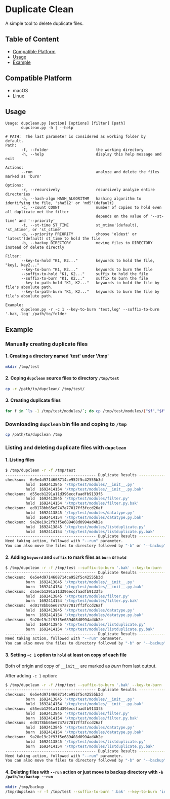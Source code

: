 # Duplicate Clean
A simple tool to delete duplicate files.  

## Table of Content
- [Compatible Platform](#compatible-platform)
- [Usage](#usage)
- [Example](#example)


## Compatible Platform
- macOS
- Linux

## Usage
```bazaar
Usage: dupclean.py [action] [options] [filter] [path]
       dupclean.py -h | --help

# PATH:  The last parameter is considered as working folder by default.
Path:
       -f, --folder                     the working directory
       -h, --help                       display this help message and exit

Actions:
       --run                            analyze and delete the files marked as 'burn'

Options:
       -r, --recursively                recursively analyze entire directories
       -a, --hash-algo HASH_ALGORITHM   hashing algorithm to identifying the file, 'sha512' or 'md5'(default)
       -c, --count COUNT                number of copies to hold even all duplicate met the filter
                                        depends on the value of '--st-time' and '--priority'
       -t, --st-time ST_TIME            st_mtime'(default), 'st_atime', or 'st_ctime'
       -p, --priority PRIORITY          choose 'oldest' or 'latest'(default) st_time to hold the file
       -b, --backup DIRECTORY           moving files to DIRECTORY instead of delete directly
      
Filter:
       --key-to-hold "K1, K2..."        keywords to hold the file, "key1, key2..."
       --key-to-burn "K1, K2..."        keywords to burn the file
       --suffix-to-hold "K1, K2..."     suffix to hold the file
       --suffix-to-burn "K1, K2..."     suffix to burn the file
       --key-to-path-hold "K1, K2..."   keywords to hold the file by file's absolute path.
       --key-to-path-burn "K1, K2..."   keywords to burn the file by file's absolute path.
       
Example:
       dupclean.py -r -c 1 --key-to-burn 'test,log' --suffix-to-burn '.bak,.log' /path/to/folder

```

## Example

### Manually creating duplicate files
#### 1. Creating a directory named 'test' under '/tmp'
```bash
mkdir /tmp/test
```

#### 2. Coping `dupclean` source files to directory `/tmp/test`
```bash
cp -r /path/to/dupclean/ /tmp/test/
```

#### 3. Creating duplicate files
```bash
for f in `ls -1 /tmp/test/modules/`; do cp /tmp/test/modules/{"$f","$f".bak}; done
```

### Downloading `dupclean` bin file and coping to `/tmp`
```bash
cp /path/to/dupclean /tmp
```

### Listing and deleting duplicate files with `dupclean`

#### 1. Listing files
```bash
$ /tmp/dupclean -r -f /tmp/test
---------------------------------------- Duplicate Results ----------------------------------------
checksum:  6e5e4d9714608714ce952f5c42555b3d
         hold  1692413845 '/tmp/test/modules/__init__.py'
         hold  1692414154 '/tmp/test/modules/__init__.py.bak'
checksum:  d55ecb1291a11d396eccfaadfb9133f5
         hold  1692413845 '/tmp/test/modules/filter.py'
         hold  1692414154 '/tmp/test/modules/filter.py.bak'
checksum:  ed0178bb65e6747a77017ff3fccd26af
         hold  1692413845 '/tmp/test/modules/datatype.py'
         hold  1692414154 '/tmp/test/modules/datatype.py.bak'
checksum:  9a20e19c2f93f5e689408d0994ad4b2e
         hold  1692413845 '/tmp/test/modules/listduplicate.py'
         hold  1692414154 '/tmp/test/modules/listduplicate.py.bak'
---------------------------------------- Duplicate Results ----------------------------------------
Need taking action, followed with "--run" parameter.
You can also move the files to directory followed by "-b" or "--backup" instead of deleting directly.

```

#### 2. Adding `keyword` and `suffix` to mark files as `burn` or `hold`
```bash
$ /tmp/dupclean -r -f /tmp/test --suffix-to-burn '.bak' --key-to-burn 'init' 
---------------------------------------- Duplicate Results ----------------------------------------
checksum:  6e5e4d9714608714ce952f5c42555b3d
         burn  1692413845 '/tmp/test/modules/__init__.py'
         burn  1692414154 '/tmp/test/modules/__init__.py.bak'
checksum:  d55ecb1291a11d396eccfaadfb9133f5
         hold  1692413845 '/tmp/test/modules/filter.py'
         burn  1692414154 '/tmp/test/modules/filter.py.bak'
checksum:  ed0178bb65e6747a77017ff3fccd26af
         hold  1692413845 '/tmp/test/modules/datatype.py'
         burn  1692414154 '/tmp/test/modules/datatype.py.bak'
checksum:  9a20e19c2f93f5e689408d0994ad4b2e
         hold  1692413845 '/tmp/test/modules/listduplicate.py'
         burn  1692414154 '/tmp/test/modules/listduplicate.py.bak'
---------------------------------------- Duplicate Results ----------------------------------------
Need taking action, followed with "--run" parameter.
You can also move the files to directory followed by "-b" or "--backup" instead of deleting directly.
```

#### 3. Setting `-c 1` option to `hold` at least on copy of each file
Both of origin and copy of `__init__` are marked as *burn* from last output. 

After adding `-c 1` option:
```bash
$ /tmp/dupclean -r -f /tmp/test --suffix-to-burn '.bak' --key-to-burn 'init' -c 1
---------------------------------------- Duplicate Results ----------------------------------------
checksum:  6e5e4d9714608714ce952f5c42555b3d
         burn  1692413845 '/tmp/test/modules/__init__.py'
         hold  1692414154 '/tmp/test/modules/__init__.py.bak'
checksum:  d55ecb1291a11d396eccfaadfb9133f5
         hold  1692413845 '/tmp/test/modules/filter.py'
         burn  1692414154 '/tmp/test/modules/filter.py.bak'
checksum:  ed0178bb65e6747a77017ff3fccd26af
         hold  1692413845 '/tmp/test/modules/datatype.py'
         burn  1692414154 '/tmp/test/modules/datatype.py.bak'
checksum:  9a20e19c2f93f5e689408d0994ad4b2e
         hold  1692413845 '/tmp/test/modules/listduplicate.py'
         burn  1692414154 '/tmp/test/modules/listduplicate.py.bak'
---------------------------------------- Duplicate Results ----------------------------------------
Need taking action, followed with "--run" parameter.
You can also move the files to directory followed by "-b" or "--backup" instead of deleting directly.
```

#### 4. Deleting files with `--run` action or just move to backup directory with `-b /path/to/backup --run` 
```bash
mkdir /tmp/backup
/tmp/dupclean -r -f /tmp/test --suffix-to-burn '.bak' --key-to-burn 'init' -c 1 -b /tmp/backup --run
```

